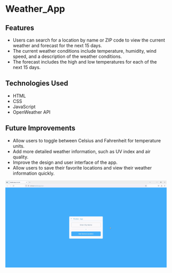# Weather_App

<section>
		<h1>Features</h1>
		<ul>
			<li>Users can search for a location by name or ZIP code to view the current weather and forecast for the next 15 days.</li>
			<li>The current weather conditions include temperature, humidity, wind speed, and a description of the weather conditions.</li>
			<li>The forecast includes the high and low temperatures for each of the next 15 days.</li>
		</ul>
	</section>
	</section>
<h2>Technologies Used</h2>
		<ul>
			<li>HTML</li>
			<li>CSS</li>
			<li>JavaScript</li>
			<li>OpenWeather API</li>
		</ul>
<section>
		<h2>Future Improvements</h2>
		<ul>
			<li>Allow users to toggle between Celsius and Fahrenheit for temperature units.</li>
			<li>Add more detailed weather information, such as UV index and air quality.</li>
			<li>Improve the design and user interface of the app.</li>
			<li>Allow users to save their favorite locations and view their weather information quickly.</li>
		</ul>
	

 <img src="screen.gif" alt="">
